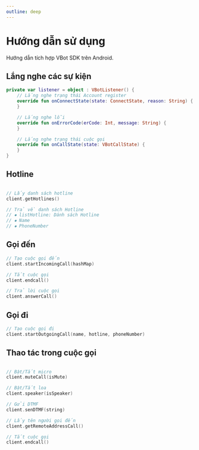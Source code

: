 ```yaml
---
outline: deep
---
```


# Hướng dẫn sử dụng

Hướng dẫn tích hợp VBot SDK trên Android.

## Lắng nghe các sự kiện

```KOTLIN
private var listener = object : VBotListener() {
	// Lắng nghe trạng thái Account register
	override fun onConnectState(state: ConnectState, reason: String) {
	}

	// Lắng nghe lỗi
	override fun onErrorCode(erCode: Int, message: String) {
	}

	// Lắng nghe trạng thái cuộc gọi
	override fun onCallState(state: VBotCallState) {
	}
}
```

## Hotline

```KOTLIN

// Lấy danh sách hotline
client.getHotlines()

// Trả về danh sách Hotline
// ⦁ listHotline: Dánh sách Hotline
// ⦁ Name
// ⦁ PhoneNumber
```

## Gọi đến

```KOTLIN
// Tạo cuộc gọi đến
client.startIncomingCall(hashMap)

// Tắt cuộc gọi
client.endcall()

// Trả lời cuộc gọi
client.answerCall()
```

## Gọi đi

```KOTLIN
// Tạo cuộc gọi đi
client.startOutgoingCall(name, hotline, phoneNumber)
```

## Thao tác trong cuộc gọi

```KOTLIN

// Bật/Tắt micro
client.muteCall(isMute)

// Bật/Tắt loa
client.speaker(isSpeaker)

// Gửi DTMF
client.senDTMF(string)

// Lấy tên người gọi đến
client.getRemoteAddressCall()

// Tắt cuộc gọi
client.endcall()
```
